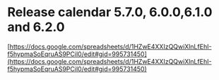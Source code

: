 # Release calendar 5.7.0, 6.0.0,6.1.0 and 6.2.0

[https://docs.google.com/spreadsheets/d/1HZwE4XXIzQQwiXlnLfEhI-f5hypmaSoEqruAS9PCil0/edit#gid=995731450](https://docs.google.com/spreadsheets/d/1HZwE4XXIzQQwiXlnLfEhI-f5hypmaSoEqruAS9PCil0/edit#gid=995731450)
